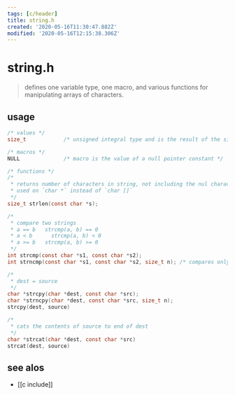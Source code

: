 ```yaml
---
tags: [c/header]
title: string.h
created: '2020-05-16T11:30:47.882Z'
modified: '2020-05-16T12:15:38.306Z'
---
```


# string.h

> defines one variable type, one macro, and various functions for manipulating arrays of characters.

## usage
```c
/* values */
size_t            /* unsigned integral type and is the result of the sizeof keyword */

/* macros */
NULL              /* macro is the value of a null pointer constant */

/* functions */
/*
 * returns number of characters in string, not including the nul character 
 * used on `char *` instead of `char []`
 */
size_t strlen(const char *s);

/*
 * compare two strings
 * a == b 	strcmp(a, b) == 0
 * a < b 	  strcmp(a, b) < 0
 * a >= b 	strcmp(a, b) >= 0
 */
int strcmp(const char *s1, const char *s2);
int strncmp(const char *s1, const char *s2, size_t n); /* compares only the first (at most) n bytes of s1 and s2. */

/*
 * dest = source
 */
char *strcpy(char *dest, const char *src);
char *strncpy(char *dest, const char *src, size_t n);
strcpy(dest, source)

/* 
 * cats the contents of source to end of dest 
 */
char *strcat(char *dest, const char *src)
strcat(dest, source)
```
## see alos
- [[c include]]
